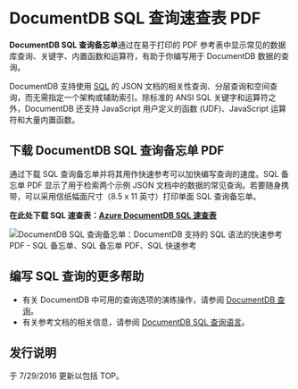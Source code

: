 <properties 
	pageTitle="DocumentDB SQL 备忘单 PDF | Azure" 
	description="可打印的 SQL 备忘单 PDF 有助于你使用 DocumentDB 的 SQL 语法在其 NoSQL 数据库（SQL 快速参考）中查询 JSON 文档。" 
	keywords="SQL 备忘单, SQL 备忘单 PDF, SQL 查询备忘单"
	services="documentdb" 
	documentationCenter="" 
	authors="mimig1" 
	manager="jhubbard" 
	editor="monicar"/>

<tags 
	ms.service="documentdb" 
	ms.workload="data-services" 
	ms.tgt_pltfrm="na" 
	ms.devlang="na" 
	ms.topic="article" 
	ms.date="07/29/2016" 
	ms.author="mimig"
   	wacn.date="10/18/2016"/>  


# DocumentDB SQL 查询速查表 PDF

**DocumentDB SQL 查询备忘单**通过在易于打印的 PDF 参考表中显示常见的数据库查询、关键字、内置函数和运算符，有助于你编写用于 DocumentDB 数据的查询。

DocumentDB 支持使用 [SQL](/documentation/articles/documentdb-sql-query/) 的 JSON 文档的相关性查询、分层查询和空间查询，而无需指定一个架构或辅助索引。除标准的 ANSI SQL 关键字和运算符之外，DocumentDB 还支持 JavaScript 用户定义的函数 (UDF)、JavaScript 运算符和大量内置函数。

## 下载 DocumentDB SQL 查询备忘单 PDF

通过下载 SQL 查询备忘单并将其用作快速参考可以加快编写查询的速度。SQL 备忘单 PDF 显示了用于检索两个示例 JSON 文档中的数据的常见查询。若要随身携带，可以采用信纸幅面尺寸（8.5 x 11 英寸）打印单面 SQL 查询备忘单。

**在此处下载 SQL 速查表：[Azure DocumentDB SQL 速查表](http://go.microsoft.com/fwlink/?LinkId=623215)**

![DocumentDB SQL 查询备忘单：DocumentDB 支持的 SQL 语法的快速参考 PDF - SQL 备忘单、SQL 备忘单 PDF、SQL 快速参考][cheat-sheet]  


[cheat-sheet]: ./media/documentdb-sql-query-cheat-sheet/microsoft-documentdb-sql-query-cheat-sheet-v4.png


## 编写 SQL 查询的更多帮助

- 有关 DocumentDB 中可用的查询选项的演练操作，请参阅 [DocumentDB 查询](/documentation/articles/documentdb-sql-query/)。
- 有关参考文档的相关信息，请参阅 [DocumentDB SQL 查询语言](https://msdn.microsoft.com/zh-cn/library/azure/dn782250.aspx)。

## 发行说明

于 7/29/2016 更新以包括 TOP。

<!---HONumber=Mooncake_1010_2016-->
